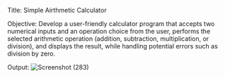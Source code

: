 Title: Simple Airthmetic Calculator



Objective: Develop a user-friendly calculator program that accepts two numerical inputs and an operation choice from the user, performs the selected arithmetic operation (addition, subtraction, multiplication, or division), and displays the result, while handling potential errors such as division by zero.



Output:
![Screenshot (283)](https://github.com/user-attachments/assets/f7493f33-eb47-436f-bcfe-5f568321ef7a)
